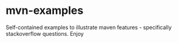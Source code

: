 mvn-examples
============

Self-contained examples to illustrate maven features - specifically stackoverflow questions.  Enjoy
